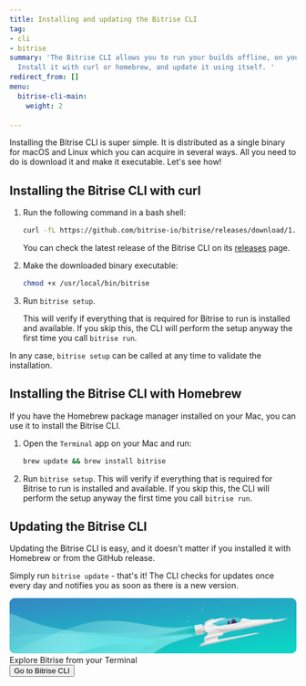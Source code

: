 ```yaml
---
title: Installing and updating the Bitrise CLI
tag:
- cli
- bitrise
summary: 'The Bitrise CLI allows you to run your builds offline, on your own machine.
  Install it with curl or homebrew, and update it using itself. '
redirect_from: []
menu:
  bitrise-cli-main:
    weight: 2

---
```

Installing the Bitrise CLI is super simple. It is distributed as a single binary for macOS and Linux which you can acquire in several ways. All you need to do is download it and make it executable. Let's see how!

## Installing the Bitrise CLI with curl

1. Run the following command in a bash shell:

   ``` bash
   curl -fL https://github.com/bitrise-io/bitrise/releases/download/1.38.0/bitrise-$(uname -s)-$(uname -m) > /usr/local/bin/bitrise
   ```

   You can check the latest release of the Bitrise CLI on its [releases](https://github.com/bitrise-io/bitrise/releases) page.
2. Make the downloaded binary executable:

   ``` bash
   chmod +x /usr/local/bin/bitrise
   ```
3. Run `bitrise setup`. 

   This will verify if everything that is required for Bitrise to run is installed and available. If you skip this, the CLI will perform the setup anyway the first time you call `bitrise run`.

In any case, `bitrise setup` can be called at any time to validate the installation.

## Installing the Bitrise CLI with Homebrew

If you have the Homebrew package manager installed on your Mac, you can use it to install the Bitrise CLI.

1. Open the `Terminal` app on your Mac and run:

   ``` bash
   brew update && brew install bitrise
   ```
2. Run `bitrise setup`. This will verify if everything that is required for Bitrise to run is installed and available. If you skip this, the CLI will perform the setup anyway the first time you call `bitrise run`.

## Updating the Bitrise CLI

Updating the Bitrise CLI is easy, and it doesn't matter if you installed it with Homebrew or from the GitHub release.

Simply run `bitrise update` - that's it! The CLI checks for updates once every day and notifies you as soon as there is a new version.

<div class="banner">
<img src="/assets/images/banner-bg-888x170.png" style="border: none;">
<div class="deploy-text">Explore Bitrise from your Terminal</div>
<a target="_blank" href="https://app.bitrise.io/cli"><button class="button">Go to Bitrise CLI</button></a>
</div>